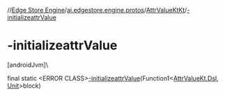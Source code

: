 //[Edge Store Engine](../../../index.md)/[ai.edgestore.engine.protos](../index.md)/[AttrValueKtKt](index.md)/[-initializeattrValue](-initializeattr-value.md)

# -initializeattrValue

[androidJvm]\

final static &lt;ERROR CLASS&gt;[-initializeattrValue](-initializeattr-value.md)(Function1&lt;[AttrValueKt.Dsl](../-attr-value-kt/-dsl/index.md), [Unit](https://kotlinlang.org/api/latest/jvm/stdlib/kotlin/-unit/index.html)&gt;block)
